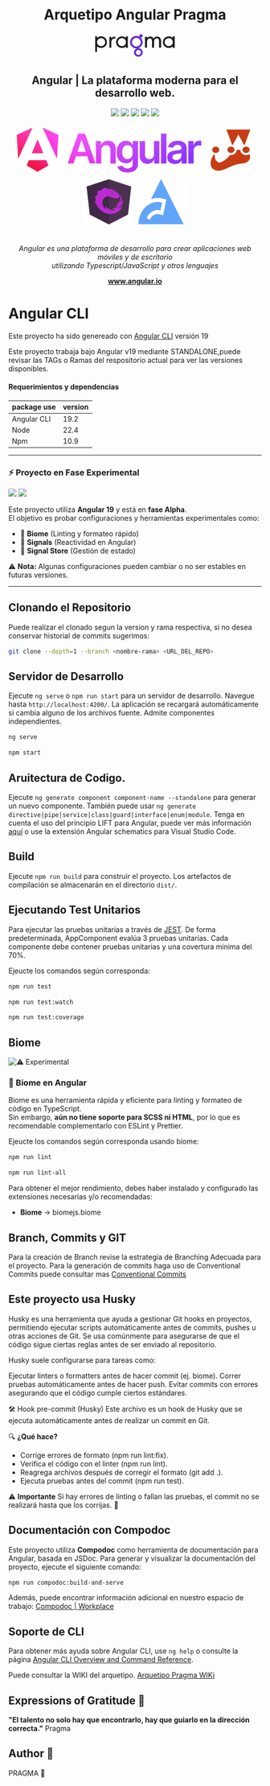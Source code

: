 <h1 align="center">Arquetipo Angular Pragma</h1>
<div align="center">
  <picture >
    <source media="(prefers-color-scheme: dark)" srcset="https://github.com/fernando-jaramillo-pragma/fernando-jaramillo-pragma/blob/cea4d0f148a7a46b43ab1bf84c7f4e456a166e09/tecnologias/pragma_solido_ok.png">
    <source media="(prefers-color-scheme: light)" srcset="https://github.com/fernando-jaramillo-pragma/fernando-jaramillo-pragma/blob/cea4d0f148a7a46b43ab1bf84c7f4e456a166e09/tecnologias/pragma_blanco_ok.png">
    <img alt="Logo Pragma" src="https://github.com/fernando-jaramillo-pragma/fernando-jaramillo-pragma/blob/cea4d0f148a7a46b43ab1bf84c7f4e456a166e09/tecnologias/pragma_blanco_ok.png" width="auto" height="50px">
  </picture>
</div>

<h2 align="center">Angular | La plataforma moderna para el desarrollo web.</h2>

<p align="center">
  <img src="https://img.shields.io/badge/Angular-v19-red?logo=angular" />
   <img src="https://img.shields.io/badge/%E2%9A%A0%EF%B8%8F-Experimental-orange" />
  <img src="https://img.shields.io/badge/%F0%9F%9A%80-Alpha-blue" />
  <img src="https://img.shields.io/badge/Standalone-Components-blue" />
  <img src="https://img.shields.io/badge/license-MIT-green" />
</p>


<p align="center">
  <img src="https://github.com/fernando-jaramillo-pragma/fernando-jaramillo-pragma/blob/56dde5d42a52d5a25e890c03785a28c9047b2263/tecnologias/angular_ok.png" alt="angular-logo" width="auto" height="100px"/>

  <img src="https://github.com/fernando-jaramillo-pragma/fernando-jaramillo-pragma/blob/56dde5d42a52d5a25e890c03785a28c9047b2263/tecnologias/jest_ok.png" alt="jest-logo" width="auto" height="100px"/>

  <img src="https://raw.githubusercontent.com/fernando-jaramillo-pragma/fernando-jaramillo-pragma/refs/heads/main/tecnologias/rx_signal_ok.png" alt="rx-signal-logo" width="auto" height="100px"/>

  <img src="https://raw.githubusercontent.com/fernando-jaramillo-pragma/fernando-jaramillo-pragma/refs/heads/main/tecnologias/biome_ok.png" alt="biome-logo" width="auto" height="100px"/>

  <br>
  <br>
  <p align="center">
  <i>Angular es una plataforma de desarrollo para crear aplicaciones web móviles y de escritorio <br> utilizando Typescript/JavaScript y otros lenguajes</i>
  </p>
</p>

<p align="center">
  <a href="https://angular.io/docs" target="_blank">
    <strong>www.angular.io</strong>
  </a>
  <br>
</p>


# Angular CLI

Este proyecto ha sido genereado con [Angular CLI](https://github.com/angular/angular-cli) versión 19

Este proyecto trabaja bajo Angular v19 mediante STANDALONE,puede revisar las TAGs o Ramas del respositorio actual para ver las versiones disponibles.


#### Requerimientos y dependencias

|  package use  |  version  |
|---------------|-----------|
|  Angular CLI  |  19.2     |
|  Node         |  22.4     |
|  Npm          |  10.9     |



 ---
### ⚡ Proyecto en Fase Experimental

<p>
  <img src="https://img.shields.io/badge/%E2%9A%A0%EF%B8%8F-Experimental-orange" />
  <img src="https://img.shields.io/badge/%F0%9F%9A%80-Alpha-blue" />
</p>

Este proyecto utiliza **Angular 19** y está en **fase Alpha**.  
El objetivo es probar configuraciones y herramientas experimentales como:

- 🔹 **Biome** (Linting y formateo rápido)
- 🔹 **Signals** (Reactividad en Angular)
- 🔹 **Signal Store** (Gestión de estado)

⚠️ **Nota:** Algunas configuraciones pueden cambiar o no ser estables en futuras versiones.

---


## Clonando el Repositorio

Puede realizar el clonado segun la version y rama respectiva, si no desea conservar historial de commits sugerimos:

```bash 
git clone --depth=1 --branch <nombre-rama> <URL_DEL_REPO>
``` 


## Servidor de Desarrollo

Ejecute `ng serve` o `npm run start` para un servidor de desarrollo. Navegue hasta `http://localhost:4200/`. La aplicación se recargará automáticamente si cambia alguno de los archivos fuente. Admite componentes independientes.

```bash 
ng serve
``` 

```bash
npm start
``` 


## Aruitectura de Codigo.

Ejecute `ng generate component component-name --standalone` para generar un nuevo componente. También puede usar `ng generate directive|pipe|service|class|guard|interface|enum|module`. Tenga en cuenta el uso del principio LIFT para Angular, puede ver más información [aquí](https://pragma.workplace.com/work/knowledge/3162767777360606) o use la extensión Angular schematics para Visual Studio Code.


## Build

Ejecute `npm run build` para construir el proyecto. Los artefactos de compilación se almacenarán en el directorio `dist/`.

## Ejecutando Test Unitarios

Para ejecutar las pruebas unitarias a través de [JEST](https://jestjs.io/docs/getting-startedo). De forma predeterminada, AppComponent evalúa 3 pruebas unitarias. Cada componente debe contener pruebas unitarias y una covertura minima del 70%. 

Ejeucte los comandos según corresponda:

```bash 
npm run test
``` 
```bash 
npm run test:watch
``` 

```bash 
npm run test:coverage
``` 

## Biome

![⚠️ Experimental](https://img.shields.io/badge/%E2%9A%A0%EF%B8%8F-Experimental-orange)

### 🚀 Biome en Angular
Biome es una herramienta rápida y eficiente para linting y formateo de código en TypeScript.  
Sin embargo, **aún no tiene soporte para SCSS ni HTML**, por lo que es recomendable complementarlo con ESLint y Prettier.


Ejeucte los comandos según corresponda usando biome:

```bash 
npm run lint
``` 

```bash
npm run lint-all 
``` 


Para obtener el mejor rendimiento, debes haber instalado y configurado las extensiones necesarias y/o recomendadas:

- **Biome** -> biomejs.biome

## Branch, Commits y GIT

Para la creación de Branch revise la estrategia de Branching Adecuada para el proyecto. 
Para la generación de commits haga uso de Conventional Commits puede consultar mas [Conventional Commits](https://www.conventionalcommits.org/en/v1.0.0/)

## Este proyecto usa Husky

Husky es una herramienta que ayuda a gestionar Git hooks en proyectos, permitiendo ejecutar scripts automáticamente antes de commits, pushes u otras acciones de Git. Se usa comúnmente para asegurarse de que el código sigue ciertas reglas antes de ser enviado al repositorio.

Husky suele configurarse para tareas como:

Ejecutar linters o formatters antes de hacer commit (ej. biome).
Correr pruebas automáticamente antes de hacer push.
Evitar commits con errores asegurando que el código cumple ciertos estándares.


🛠️ Hook pre-commit (Husky)
Este archivo es un hook de Husky que se ejecuta automáticamente antes de realizar un commit en Git.

🔍 **¿Qué hace?**
- Corrige errores de formato (npm run lint:fix).
- Verifica el código con el linter (npm run lint).
- Reagrega archivos después de corregir el formato (git add .).
- Ejecuta pruebas antes del commit (npm run test).

⚠️ **Importante**
Si hay errores de linting o fallan las pruebas, el commit no se realizará hasta que los corrijas. 🚀

## Documentación con Compodoc

Este proyecto utiliza **Compodoc** como herramienta de documentación para Angular, basada en JSDoc. Para generar y visualizar la documentación del proyecto, ejecute el siguiente comando:

```bash
npm run compodoc:build-and-serve
``` 

Además, puede encontrar información adicional en nuestro espacio de trabajo:  [Compodoc | Workplace](https://pragma.workplace.com/work/knowledge/3174035239567193)

## Soporte de CLI

Para obtener más ayuda sobre Angular CLI, use `ng help` o consulte la página [Angular CLI Overview and Command Reference](https://angular.io/cli).

Puede consultar la WIKI del arquetipo. [Arquetipo Pragma WIKi](https://gitlab.com/pragma-arquetipos-front/arquetipo-angular-pragma/-/wikis/home)

## Expressions of Gratitude 🎁

<b>"El talento no solo hay que encontrarlo, hay que guiarlo en la dirección correcta."</b> Pragma

## Author 🤖

PRAGMA 💜
